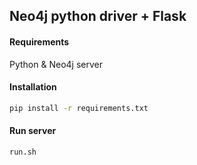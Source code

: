 ## Neo4j python driver + Flask

#### Requirements
Python & Neo4j server

#### Installation
```bash
pip install -r requirements.txt
```

#### Run server
```bash
run.sh
```
